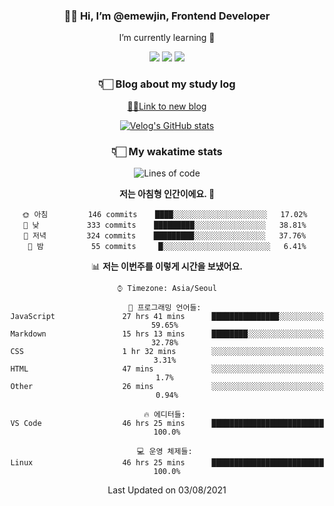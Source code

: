 <div align='center'>
  
### 👋🏻 Hi, I’m @emewjin, Frontend Developer 
I’m currently learning 🌱 
    
  <img src="https://img.shields.io/badge/javascript-F7DF1E?style=for-the-badge&logo=javascript&logoColor=black"/>
  <img src="https://img.shields.io/badge/react.js-61DAFB?style=for-the-badge&logo=react&logoColor=black"/>
    <img src="https://img.shields.io/badge/vue.js-4FC08D?style=for-the-badge&logo=vue.js&logoColor=white"/>

### 👇🏻 Blog about my study log
  [🏃🏻Link to new blog](https://emewjin.github.io/)  
  
 [![Velog's GitHub stats](https://velog-readme-stats.vercel.app/api?name=1703979&tag=javascript)](https://github.com/eungyeole/velog-readme-stats)


### 👇🏻 My wakatime stats  
  
<!--START_SECTION:waka-->
![Lines of code](https://img.shields.io/badge/%EC%A0%80%EB%8A%94%20%EC%97%AC%ED%83%9C%EA%B9%8C%EC%A7%80%20-77153%20%EC%A4%84%EC%9D%98%20%EC%BD%94%EB%93%9C%EB%A5%BC%20%EC%9E%91%EC%84%B1%ED%96%88%EC%96%B4%EC%9A%94.-blue)

**저는 아침형 인간이에요. 🐤** 

```text
🌞 아침         146 commits    ████░░░░░░░░░░░░░░░░░░░░░   17.02% 
🌆 낮　         333 commits    █████████░░░░░░░░░░░░░░░░   38.81% 
🌃 저녁         324 commits    █████████░░░░░░░░░░░░░░░░   37.76% 
🌙 밤　         55 commits     █░░░░░░░░░░░░░░░░░░░░░░░░   6.41%

```


📊 **저는 이번주를 이렇게 시간을 보냈어요.** 

```text
⌚︎ Timezone: Asia/Seoul

💬 프로그래밍 언어들: 
JavaScript               27 hrs 41 mins      ███████████████░░░░░░░░░░   59.65% 
Markdown                 15 hrs 13 mins      ████████░░░░░░░░░░░░░░░░░   32.78% 
CSS                      1 hr 32 mins        ░░░░░░░░░░░░░░░░░░░░░░░░░   3.31% 
HTML                     47 mins             ░░░░░░░░░░░░░░░░░░░░░░░░░   1.7% 
Other                    26 mins             ░░░░░░░░░░░░░░░░░░░░░░░░░   0.94%

🔥 에디터들: 
VS Code                  46 hrs 25 mins      █████████████████████████   100.0%

💻 운영 체제들: 
Linux                    46 hrs 25 mins      █████████████████████████   100.0%

```


 Last Updated on 03/08/2021
<!--END_SECTION:waka-->
 </div>
<!---
Emewjin/Emewjin is a ✨ special ✨ repository because its `README.md` (this file) appears on your GitHub profile.
You can click the Preview link to take a look at your changes.
--->
